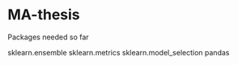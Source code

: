# MA-thesis
Packages needed so far

sklearn.ensemble
sklearn.metrics
sklearn.model_selection
pandas
